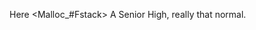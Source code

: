 Here <Malloc_#Fstack>
A Senior High, really that normal. 
<!---
MallocFstack/MallocFstack is a ✨ special ✨ repository because its `README.md` (this file) appears on your GitHub profile.
You can click the Preview link to take a look at your changes.
--->
